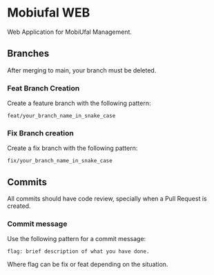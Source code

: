# Mobiufal WEB

Web Application for MobiUfal Management.

## Branches

After merging to main, your branch must be deleted.

### Feat Branch Creation

Create a feature branch with the following pattern:

```
feat/your_branch_name_in_snake_case
```

### Fix Branch creation

Create a fix branch with the following pattern:

```
fix/your_branch_name_in_snake_case
```

## Commits

All commits should have code review, specially when a Pull Request is created.

### Commit message

Use the following pattern for a commit message:

```
flag: brief description of what you have done.
```

Where flag can be fix or feat depending on the situation.
